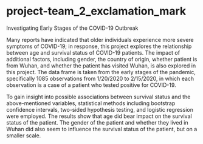 # project-team_2_exclamation_mark

Investigating Early Stages of the COVID-19 Outbreak

Many reports have indicated that older individuals experience more severe symptoms of COVID-19; 
in response, this project explores the relationship between age and survival status of COVID-19 patients. 
The impact of additional factors, including gender, the country of origin, whether patient is from Wuhan,
and whether the patient has visited Wuhan, is also explored in this project. The data frame is taken from 
the early stages of the pandemic, specifically 1085 observations from 1/20/2020 to 2/15/2020, in which each 
observation is a case of a patient who tested positive for COVID-19.

To gain insight into possible associations between survival status and the above-mentioned variables, statistical methods 
including bootstrap confidence intervals, two-sided hypothesis testing, and logistic regression were employed. 
The results show that age did bear impact on the survival status of the patient. The gender of the patient 
and whether they lived in Wuhan did also seem to influence the survival status of the patient, but on a smaller scale. 

